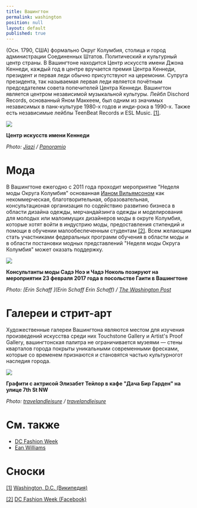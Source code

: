 ```yaml
---
title: Вашингтон
permalink: washington
position: null
layout: default
published: true
---
```

(Осн. 1790, США) формально Округ Колумбия, столица и город администрации Соединенных Штатов. Политический и культурный центр страны. В Вашингтоне находится Центр искусств имени Джона Кеннеди, каждый год в центре вручается премия Центра Кеннеди, президент и первая леди обычно присутствуют на церемонии. Супруга президента, так называемая лервая леди является почётным председателем совета попечителей Центра Кеннеди. Вашингтон является центром независимой музыкальной культуры. Лейбл Dischord Records, основанный Яном Маккеем, был одним из значимых независимых в панк-культуре 1980-х годов и инди-рока в 1990-х. Также есть независимые лейблы TeenBeat Records и ESL Music. <span id="a1">[\[1\]](#f1)</span>.

![](https://upload.wikimedia.org/wikipedia/commons/c/cf/Kennedy_Center_-_panoramio.jpg)

**Центр искусств имени Кеннеди**

*Photo: [Jiazi](jiazi) / [Panoramio ](http://example.net/)*

# Мода

В Вашингтоне ежегодно с 2011 года проходит мероприятие "Неделя моды Округа Колумбия" основанная [Ианом Вильямсоном](williams-ean) как некоммерческая, благотворительная, образовательная, консультационая организация по содействию развитию бизнеса в области дизайна одежды, мерчандайзинга одежды и моделирования для молодых или малоимущих дизайнеров моды в округе Колумбия, которые хотят войти в индустрию моды, предоставления стипендий и помощи в обучении малообеспеченным студентам <span id="a2">[\[2\]](#f2)</span>. Всем желающим стать участниками федеральных программ обучения в области моды и в области постановки модных представлений "Неделя моды Округа Колумбия" может оказать поддержку.


![](https://www.washingtonpost.com/resizer/C1DSbEIaXHSkBXnEsODl5f9yZDI=/1484x0/arc-anglerfish-washpost-prod-washpost.s3.amazonaws.com/public/64OZJICLEI6H3G3FMKMC5ICDK4.jpg)

**Консультанты моды Садэ Ноэ и Чадэ Ноколь позируют на мероприятии 23 февраля 2017 года в посольстве Гаити в Вашингтоне**

*Photo: [Erin Schaff ](Erin Schaff Erin Schaff) / [The Washington Post](https://www.washingtonpost.com/news/reliable-source/wp/2018/02/25/the-scene-diplomacy-by-design-at-the-haitian-embassy/?utm_term=.247d3963eb4d)*

# Галереи и стрит-арт

Художественные галереи Вашингтона являются местом для изучения произведений искусства среди них Touchstone Gallery и Artist's Proof Gallery, вашингтонская  палитра не ограничивается музеями — стены кварталов города покрыты уникальными современными фресками, которые со временем признаются и становятся частью культурногот наследия города.

![](http://cdn-image.travelandleisure.com/sites/default/files/styles/marquee_large_2x/public/1444076834/DCGUIDE1015-dacha.jpg)

**Графити с актрисой Элизабет Тейлор в кафе "Дача Бир Гарден" на улице 7th St NW**

*Photo: [travelandleisure](travelandleisure) / [travelandleisure](travelandleisure)*

# См. также

- [DC Fashion Week](dc-fachion-week)
- [Ean Williams](williams-ean)

# Сноски

[[1]](#a1) <span id="f1"></span> [Washington, D.C. (Википедия)](https://en.wikipedia.org/wiki/Washington,_D.C.)

[[2]](#a2) <span id="f2"></span> [DC Fashion Week (Facebook)](https://www.facebook.com/dcfashionweek/)
